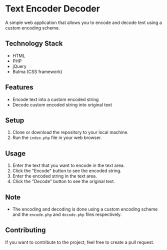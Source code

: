 # Text Encoder Decoder
A simple web application that allows you to encode and decode text using a custom encoding scheme.

## Technology Stack
- HTML
- PHP
- jQuery
- Bulma (CSS framework)

## Features
- Encode text into a custom encoded string
- Decode custom encoded string into original text

## Setup
1. Clone or download the repository to your local machine.
2. Run the `index.php` file in your web browser.

## Usage
1. Enter the text that you want to encode in the text area.
2. Click the "Encode" button to see the encoded string.
3. Enter the encoded string in the text area.
4. Click the "Decode" button to see the original text.

## Note
- The encoding and decoding is done using a custom encoding scheme and the `encode.php` and `decode.php` files respectively.

## Contributing
If you want to contribute to the project, feel free to create a pull request.

